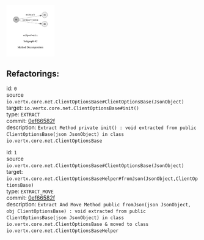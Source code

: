 <img src=subgraph_atomic_2.svg width=25%>

## Refactorings:

id: `0`\
source `io.vertx.core.net.ClientOptionsBase#ClientOptionsBase(JsonObject)`\
target: `io.vertx.core.net.ClientOptionsBase#init()`\
type: `EXTRACT`\
commit: [0ef66582f](https://github.com/eclipse/vert.x/commit/0ef66582ffaba9a8df1cad846880df2074d34505)\
description: `Extract Method private init() : void extracted from public ClientOptionsBase(json JsonObject) in class io.vertx.core.net.ClientOptionsBase`

id: `1`\
source `io.vertx.core.net.ClientOptionsBase#ClientOptionsBase(JsonObject)`\
target: `io.vertx.core.net.ClientOptionsBaseHelper#fromJson(JsonObject,ClientOptionsBase)`\
type: `EXTRACT_MOVE`\
commit: [0ef66582f](https://github.com/eclipse/vert.x/commit/0ef66582ffaba9a8df1cad846880df2074d34505)\
description: `Extract And Move Method public fromJson(json JsonObject, obj ClientOptionsBase) : void extracted from public ClientOptionsBase(json JsonObject) in class io.vertx.core.net.ClientOptionsBase & moved to class io.vertx.core.net.ClientOptionsBaseHelper`

